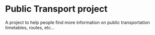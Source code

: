 # Public Transport project

A project to help people find more information on public transportation timetables, routes, etc...
